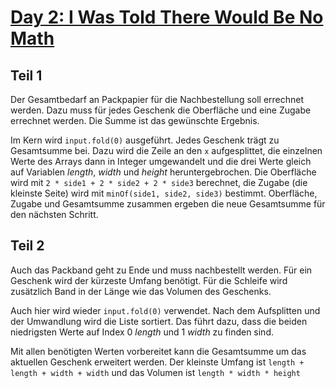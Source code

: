 # [Day 2: I Was Told There Would Be No Math](https://adventofcode.com/2015/day/2)

## Teil 1

Der Gesamtbedarf an Packpapier für die Nachbestellung soll errechnet werden. Dazu muss für jedes Geschenk die Oberfläche und eine Zugabe errechnet werden. Die Summe ist das gewünschte Ergebnis.

Im Kern wird `input.fold(0)` ausgeführt. Jedes Geschenk trägt zu Gesamtsumme bei. Dazu wird die Zeile an den `x` aufgesplittet, die einzelnen Werte des Arrays dann in Integer umgewandelt und die drei Werte gleich auf Variablen *length*, *width* und *height* heruntergebrochen. Die Oberfläche wird mit `2 * side1 + 2 * side2 + 2 * side3` berechnet, die Zugabe (die kleinste Seite) wird mit `minOf(side1, side2, side3)` bestimmt. Oberfläche, Zugabe und Gesamtsumme zusammen ergeben die neue Gesamtsumme für den nächsten Schritt.

## Teil 2

Auch das Packband geht zu Ende und muss nachbestellt werden. Für ein Geschenk wird der kürzeste Umfang benötigt. Für die Schleife wird zusätzlich Band in der Länge wie das Volumen des Geschenks.

Auch hier wird wieder `input.fold(0)` verwendet. Nach dem Aufsplitten und der Umwandlung wird die Liste sortiert. Das führt dazu, dass die beiden niedrigsten Werte auf Index 0 *length* und 1 *width* zu finden sind.

Mit allen benötigten Werten vorbereitet kann die Gesamtsumme um das aktuellen Geschenk erweitert werden. Der kleinste Umfang ist `length + length + width + width` und das Volumen ist `length * width * height`